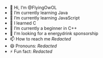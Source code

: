- 👋 Hi, I’m @FlyingOwOL
- 🌱 I’m currently learning Java
- 🌱 I’m currently learning JavaScript
- 🌱 I learned C
- 🌱 I’m currently a beginner in C++
- 💞️ I'm looking for a energydrink sponsorship
- 📫 How to reach me *Redacted*
- 😄 Pronouns: *Redacted*
- ⚡ Fun fact: *Redacted*

<!---
FlyingOwOL/FlyingOwOL is a ✨ special ✨ repository because its `README.md` (this file) appears on your GitHub profile.
You can click the Preview link to take a look at your changes.
--->
